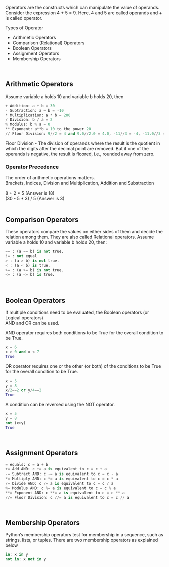 
Operators are the constructs which can manipulate the value of operands.
Consider the expression 4 + 5 = 9. Here, 4 and 5 are called operands and + is called operator.
 
Types of Operator

- Arithmetic Operators
- Comparison (Relational) Operators
- Boolean Operators
- Assignment Operators
- Membership Operators
<br>


## Arithmetic Operators
Assume variable a holds 10 and variable b holds 20, then
```python
+ Addition: a + b = 30
- Subtraction: a – b = -10
* Multiplication: a * b = 200
/ Division: b / a = 2
% Modulus: b % a = 0
** Exponent: a**b = 10 to the power 20
// Floor Division: 9//2 = 4 and 9.0//2.0 = 4.0, -11//3 = -4, -11.0//3 = -4.0
```
Floor Division - The division of operands where the result is the quotient in which the digits after the decimal point are removed. But if one of the operands is negative, the result is floored, i.e., rounded away from zero.

### Operator Precedence
The order of arithmetic operations matters.<br>
Brackets, Indices, Division and Multiplication, Addition and Substraction

8 + 2 * 5 (Answer is 18)<br>
(30 - 5 * 3) / 5 (Answer is 3)
<br><br>


## Comparison Operators
These operators compare the values on either sides of them and decide the relation among them. They are also called Relational operators. Assume variable a holds 10 and variable b holds 20, then:

```python
== : (a == b) is not true.
!= : not equal
> : (a > b) is not true.
< : (a < b) is true.
>= : (a >= b) is not true.
<= : (a <= b) is true.
```
<br>


## Boolean Operators
If multiple conditions need to be evaluated, the Boolean operators (or Logical operators)<br>
AND and OR can be used.

AND operator requires both conditions to be True for the overall condition to be True.
```python
x = 6
x > 0 and x < 7
True
```

OR operator requires one or the other (or both) of the conditions to be True for the overall condition to be True.
```python
x = 5
y = 8
x/2==2 or y/4==2
True
```

A condition can be reversed using the NOT operator.
```python
x = 5
y = 8
not (x>y)
True
```
<br>


## Assignment Operators
```python
= equals: c = a + b
+= Add AND: c += a is equivalent to c = c + a
-= Subtract AND: c -= a is equivalent to c = c - a
*= Multiply AND: c *= a is equivalent to c = c * a
/= Divide AND: c /= a is equivalent to c = c / a
%= Modulus AND: c %= a is equivalent to c = c % a
**= Exponent AND: c **= a is equivalent to c = c ** a
//= Floor Division: c //= a is equivalent to c = c // a
``` 
<br>


## Membership Operators
Python’s membership operators test for membership in a sequence, such as strings, lists, or tuples. There are two membership operators as explained below
```python
in: x in y
not in: x not in y
```


<br><br>
